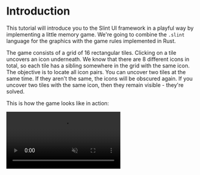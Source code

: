 # Introduction

This tutorial will introduce you to the Slint UI framework in a playful way by implementing a little memory game. We're going to combine the `.slint` language for the graphics with the game rules implemented in Rust.

The game consists of a grid of 16 rectangular tiles. Clicking on a tile uncovers an icon underneath.
We know that there are 8 different icons in total, so each tile has a sibling somewhere in the grid with the
same icon. The objective is to locate all icon pairs. You can uncover two tiles at the same time. If they
aren't the same, the icons will be obscured again.
If you uncover two tiles with the same icon, then they remain visible - they're solved.

This is how the game looks like in action:

<video autoplay loop muted playsinline src="https://slint-ui.com/blog/memory-game-tutorial/memory_clip.mp4"
        class="img-fluid img-thumbnail rounded"></video>
